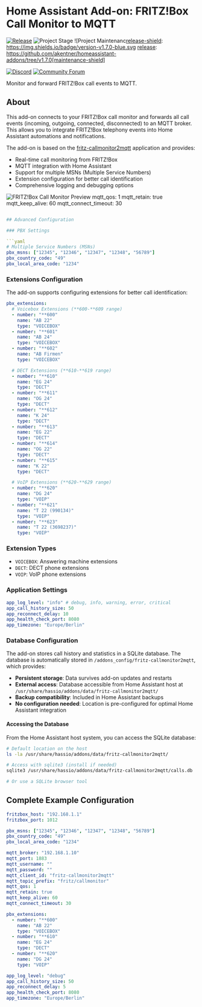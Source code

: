 # Home Assistant Add-on: FRITZ!Box Call Monitor to MQTT

[![Release][release-shield]][release] ![Project Stage][project-stage-shield] ![Project Maintenanc[release-shield]:
https://img.shields.io/badge/version-v1.7.0-blue.svg
[release]: https://github.com/akentner/homeassistant-addons/tree/v1.7.0[maintenance-shield]

[![Discord][discord-shield]][discord] [![Community Forum][forum-shield]][forum]

Monitor and forward FRITZ!Box call events to MQTT.

## About

This add-on connects to your FRITZ!Box call monitor and forwards all call events
(incoming, outgoing, connected, disconnected) to an MQTT broker. This allows you
to integrate FRITZ!Box telephony events into Home Assistant automations and
notifications.

The add-on is based on the [fritz-callmonitor2mqtt][fritz-callmonitor2mqtt] application and provides:

- Real-time call monitoring from FRITZ!Box
- MQTT integration with Home Assistant
- Support for multiple MSNs (Multiple Service Numbers)
- Extension configuration for better call identification
- Comprehensive logging and debugging options

![FRITZ!Box Call Monitor Preview][screenshot]
mqtt_qos: 1
mqtt_retain: true
mqtt_keep_alive: 60
mqtt_connect_timeout: 30

````yaml

## Advanced Configuration

### PBX Settings

```yaml
# Multiple Service Numbers (MSNs)
pbx_msns: ["12345", "12346", "12347", "12348", "56789"]
pbx_country_code: "49"
pbx_local_area_code: "1234"
````

### Extensions Configuration

The add-on supports configuring extensions for better call identification:

```yaml
pbx_extensions:
  # Voicebox Extensions (**600-**609 range)
  - number: "**600"
    name: "AB 22"
    type: "VOICEBOX"
  - number: "**601"
    name: "AB 24"
    type: "VOICEBOX"
  - number: "**602"
    name: "AB Firmen"
    type: "VOICEBOX"

  # DECT Extensions (**610-**619 range)
  - number: "**610"
    name: "EG 24"
    type: "DECT"
  - number: "**611"
    name: "OG 24"
    type: "DECT"
  - number: "**612"
    name: "K 24"
    type: "DECT"
  - number: "**613"
    name: "EG 22"
    type: "DECT"
  - number: "**614"
    name: "OG 22"
    type: "DECT"
  - number: "**615"
    name: "K 22"
    type: "DECT"

  # VoIP Extensions (**620-**629 range)
  - number: "**620"
    name: "DG 24"
    type: "VOIP"
  - number: "**621"
    name: "T 22 (990134)"
    type: "VOIP"
  - number: "**623"
    name: "T 22 (3698237)"
    type: "VOIP"
```

### Extension Types

- `VOICEBOX`: Answering machine extensions
- `DECT`: DECT phone extensions
- `VOIP`: VoIP phone extensions

### Application Settings

```yaml
app_log_level: "info" # debug, info, warning, error, critical
app_call_history_size: 50
app_reconnect_delay: 10
app_health_check_port: 8080
app_timezone: "Europe/Berlin"
```

### Database Configuration

The add-on stores call history and statistics in a SQLite database. The database is automatically stored in
`/addons_config/fritz-callmonitor2mqtt`, which provides:

- **Persistent storage**: Data survives add-on updates and restarts
- **External access**: Database accessible from Home Assistant host at  
  `/usr/share/hassio/addons/data/fritz-callmonitor2mqtt/`
- **Backup compatibility**: Included in Home Assistant backups
- **No configuration needed**: Location is pre-configured for optimal Home Assistant integration

#### Accessing the Database

From the Home Assistant host system, you can access the SQLite database:

```bash
# Default location on the host
ls -la /usr/share/hassio/addons/data/fritz-callmonitor2mqtt/

# Access with sqlite3 (install if needed)
sqlite3 /usr/share/hassio/addons/data/fritz-callmonitor2mqtt/calls.db

# Or use a SQLite browser tool
```

## Complete Example Configuration

```yaml
fritzbox_host: "192.168.1.1"
fritzbox_port: 1012

pbx_msns: ["12345", "12346", "12347", "12348", "56789"]
pbx_country_code: "49"
pbx_local_area_code: "1234"

mqtt_broker: "192.168.1.10"
mqtt_port: 1883
mqtt_username: ""
mqtt_password: ""
mqtt_client_id: "fritz-callmonitor2mqtt"
mqtt_topic_prefix: "fritz/callmonitor"
mqtt_qos: 1
mqtt_retain: true
mqtt_keep_alive: 60
mqtt_connect_timeout: 30

pbx_extensions:
  - number: "**600"
    name: "AB 22"
    type: "VOICEBOX"
  - number: "**610"
    name: "EG 24"
    type: "DECT"
  - number: "**620"
    name: "DG 24"
    type: "VOIP"

app_log_level: "debug"
app_call_history_size: 50
app_reconnect_delay: 5
app_health_check_port: 8080
app_timezone: "Europe/Berlin"
```

[discord-shield]: https://img.shields.io/discord/478094546522079232.svg
[discord]: https://discord.me/hassioaddons
[forum-shield]: https://img.shields.io/badge/community-forum-brightgreen.svg
[forum]: https://community.home-assistant.io/
[maintenance-shield]: https://img.shields.io/maintenance/yes/2025.svg
[project-stage-shield]: https://img.shields.io/badge/project%20stage-production-green.svg
[release-shield]: https://img.shields.io/badge/version-v1..0-blue.svg
[release]: https://github.com/akentner/homeassistant-addons/tree/v1.4.0
[screenshot]: https://github.com/akentner/homeassistant-addons/raw/main/fritz-callmonitor2mqtt/images/screenshot.png
[fritz-callmonitor2mqtt]: https://github.com/akentner/fritz-callmonitor2mqtt